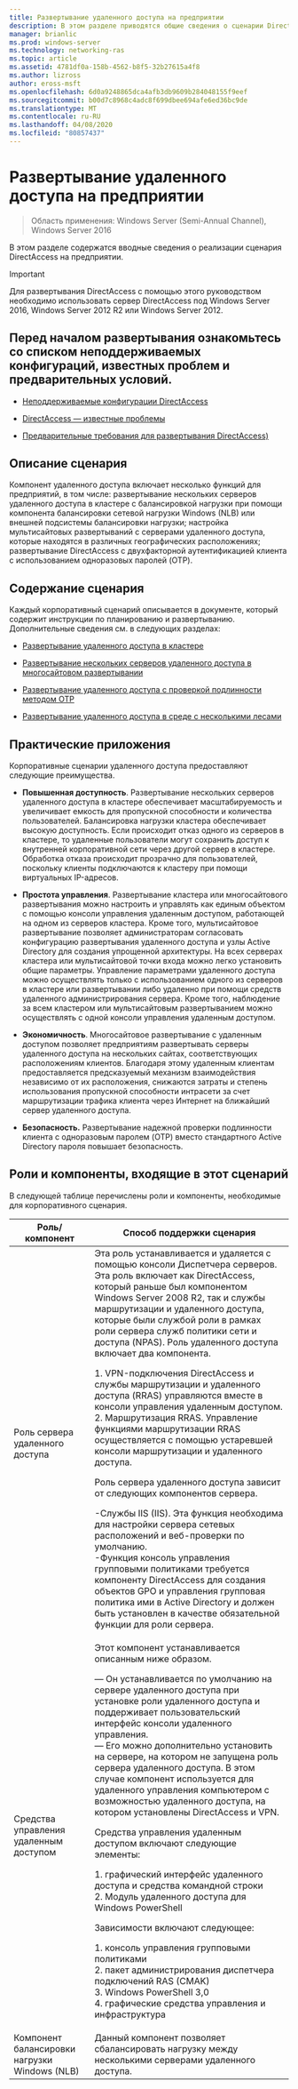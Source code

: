 ```yaml
---
title: Развертывание удаленного доступа на предприятии
description: В этом разделе приводятся общие сведения о сценарии DirectAccess в Windows Server 2016 для предприятия.
manager: brianlic
ms.prod: windows-server
ms.technology: networking-ras
ms.topic: article
ms.assetid: 4781df0a-158b-4562-b8f5-32b27615a4f8
ms.author: lizross
author: eross-msft
ms.openlocfilehash: 6d0a9248865dca4afb3db9609b284048155f9eef
ms.sourcegitcommit: b00d7c8968c4adc8f699dbee694afe6ed36bc9de
ms.translationtype: MT
ms.contentlocale: ru-RU
ms.lasthandoff: 04/08/2020
ms.locfileid: "80857437"
---
```

# <a name="deploy-remote-access-in-an-enterprise"></a>Развертывание удаленного доступа на предприятии

>Область применения: Windows Server (Semi-Annual Channel), Windows Server 2016

В этом разделе содержатся вводные сведения о реализации сценария DirectAccess на предприятии.  
  
  
> [!IMPORTANT]  
> Для развертывания DirectAccess с помощью этого руководством необходимо использовать сервер DirectAccess под Windows Server 2016, Windows Server 2012 R2 или Windows Server 2012.  
  
## <a name="before-you-begin-deploying-see-the-list-of-unsupported-configurations-known-issues-and-prerequisites"></a>Перед началом развертывания ознакомьтесь со списком неподдерживаемых конфигураций, известных проблем и предварительных условий.  
  
-   [Неподдерживаемые конфигурации DirectAccess](https://technet.microsoft.com/windows-server-docs/networking/remote-access/directaccess/directaccess-unsupported-configurations)  
  
-   [DirectAccess — известные проблемы](https://technet.microsoft.com/windows-server-docs/networking/remote-access/directaccess/directaccess-known-issues)  
  
-   [Предварительные требования для развертывания DirectAccess)](https://technet.microsoft.com/windows-server-docs/networking/remote-access/directaccess/prerequisites-for-deploying-directaccess)  
  
## <a name="scenario-description"></a><a name="BKMK_OVER"></a>Описание сценария  
Компонент удаленного доступа включает несколько функций для предприятий, в том числе: развертывание нескольких серверов удаленного доступа в кластере с балансировкой нагрузки при помощи компонента балансировки сетевой нагрузки Windows (NLB) или внешней подсистемы балансировки нагрузки; настройка мультисайтовых развертываний с серверами удаленного доступа, которые находятся в различных географических расположениях; развертывание DirectAccess с двухфакторной аутентификацией клиента с использованием одноразовых паролей (OTP).  
  
## <a name="in-this-scenario"></a>Содержание сценария  
Каждый корпоративный сценарий описывается в документе, который содержит инструкции по планированию и развертыванию. Дополнительные сведения см. в следующих разделах:  
  
-   [Развертывание удаленного доступа в кластере](cluster/Deploy-Remote-Access-In-Cluster.md)  
  
-   [Развертывание нескольких серверов удаленного доступа в многосайтовом развертывании](multisite/Deploy-Multiple-Remote-Access-Servers-in-a-Multisite-Deployment.md)  
  
-   [Развертывание удаленного доступа с проверкой подлинности методом OTP](otp/Deploy-RA-OTP.md)  
  
-   [Развертывание удаленного доступа в среде с несколькими лесами](multi-forest/Deploy-Remote-Access-in-a-Multi-Forest-Environment.md)  
  
## <a name="practical-applications"></a><a name="BKMK_APP"></a>Практические приложения  
Корпоративные сценарии удаленного доступа предоставляют следующие преимущества.  
  
-   **Повышенная доступность**. Развертывание нескольких серверов удаленного доступа в кластере обеспечивает масштабируемость и увеличивает емкость для пропускной способности и количества пользователей. Балансировка нагрузки кластера обеспечивает высокую доступность. Если происходит отказ одного из серверов в кластере, то удаленные пользователи могут сохранить доступ к внутренней корпоративной сети через другой сервер в кластере. Обработка отказа происходит прозрачно для пользователей, поскольку клиенты подключаются к кластеру при помощи виртуальных IP-адресов.  
  
-   **Простота управления**. Развертывание кластера или многосайтового развертывания можно настроить и управлять как единым объектом с помощью консоли управления удаленным доступом, работающей на одном из серверов кластера. Кроме того, мультисайтовое развертывание позволяет администраторам согласовать конфигурацию развертывания удаленного доступа и узлы Active Directory для создания упрощенной архитектуры. На всех серверах кластера или мультисайтовой точки входа можно легко установить общие параметры. Управление параметрами удаленного доступа можно осуществлять только с использованием одного из серверов в кластере или развертывании либо удаленно при помощи средств удаленного администрирования сервера. Кроме того, наблюдение за всем кластером или мультисайтовым развертыванием можно осуществлять с одной консоли управления удаленным доступом.  
  
-   **Экономичность**. Многосайтовое развертывание с удаленным доступом позволяет предприятиям развертывать серверы удаленного доступа на нескольких сайтах, соответствующих расположениям клиентов. Благодаря этому удаленным клиентам предоставляется предсказуемый механизм взаимодействия независимо от их расположения, снижаются затраты и степень использования пропускной способности интрасети за счет маршрутизации трафика клиента через Интернет на ближайший сервер удаленного доступа.  
  
-   **Безопасность.** Развертывание надежной проверки подлинности клиента с одноразовым паролем (OTP) вместо стандартного Active Directory пароля повышает безопасность.  
  
## <a name="roles-and-features-included-in-this-scenario"></a><a name="BKMK_NEW"></a>Роли и компоненты, входящие в этот сценарий  
В следующей таблице перечислены роли и компоненты, необходимые для корпоративного сценария.  
  
|Роль/компонент|Способ поддержки сценария|  
|---------|-----------------|  
|Роль сервера удаленного доступа|Эта роль устанавливается и удаляется с помощью консоли Диспетчера серверов. Эта роль включает как DirectAccess, который раньше был компонентом Windows Server 2008 R2, так и службы маршрутизации и удаленного доступа, которые были службой роли в рамках роли сервера служб политики сети и доступа (NPAS). Роль удаленного доступа включает два компонента.<p>1. VPN-подключения DirectAccess и службы маршрутизации и удаленного доступа (RRAS) управляются вместе в консоли управления удаленным доступом.<br />2. Маршрутизация RRAS. Управление функциями маршрутизации RRAS осуществляется с помощью устаревшей консоли маршрутизации и удаленного доступа.<p>Роль сервера удаленного доступа зависит от следующих компонентов сервера.<p>-Службы IIS (IIS). Эта функция необходима для настройки сервера сетевых расположений и веб-проверки по умолчанию.<br />-Функция консоль управления групповыми политиками требуется компоненту DirectAccess для создания объектов GPO и управления групповая политика ими в Active Directory и должен быть установлен в качестве обязательной функции для роли сервера.|  
|Средства управления удаленным доступом|Этот компонент устанавливается описанным ниже образом.<p>— Он устанавливается по умолчанию на сервере удаленного доступа при установке роли удаленного доступа и поддерживает пользовательский интерфейс консоли удаленного управления.<br />— Его можно дополнительно установить на сервере, на котором не запущена роль сервера удаленного доступа. В этом случае компонент используется для удаленного управления компьютером с возможностью удаленного доступа, на котором установлены DirectAccess и VPN.<p>Средства управления удаленным доступом включают следующие элементы:<p>1. графический интерфейс удаленного доступа и средства командной строки<br />2. Модуль удаленного доступа для Windows PowerShell<p>Зависимости включают следующее:<p>1. консоль управления групповыми политиками<br />2. пакет администрирования диспетчера подключений RAS (CMAK)<br />3. Windows PowerShell 3,0<br />4. графические средства управления и инфраструктура|  
|Компонент балансировки нагрузки Windows (NLB)|Данный компонент позволяет сбалансировать нагрузку между несколькими серверами удаленного доступа.|  
  

  


